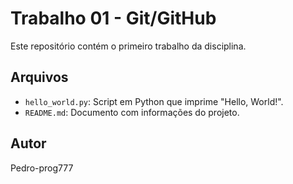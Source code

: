# Trabalho 01 - Git/GitHub

Este repositório contém o primeiro trabalho da disciplina.

## Arquivos

- `hello_world.py`: Script em Python que imprime "Hello, World!".
- `README.md`: Documento com informações do projeto.

## Autor
Pedro-prog777

